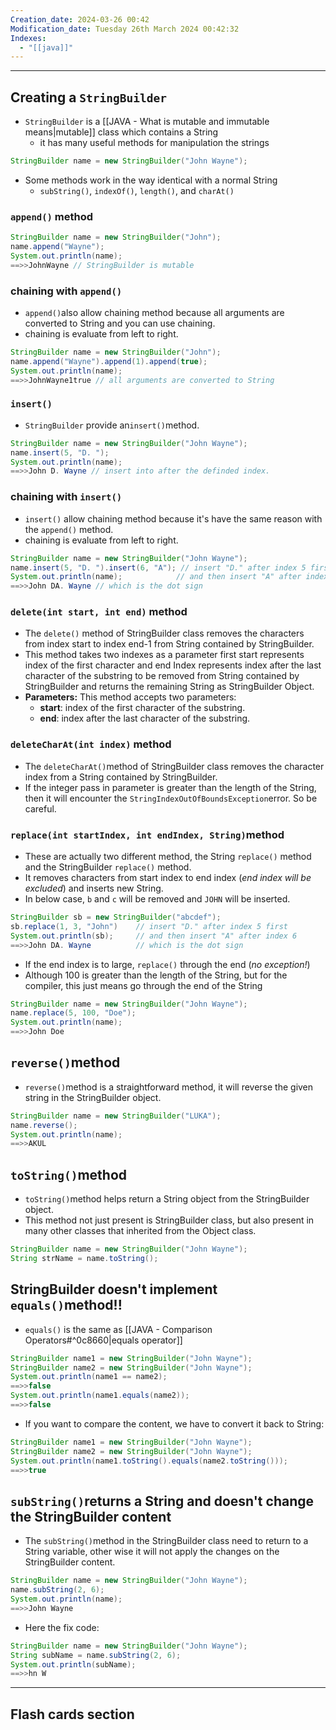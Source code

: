 ```yaml
---
Creation_date: 2024-03-26 00:42
Modification_date: Tuesday 26th March 2024 00:42:32
Indexes:
  - "[[java]]"
---
```


----

## Creating a `StringBuilder`
- `StringBuilder` is a [[JAVA - What is mutable and immutable means|mutable]] class which contains a String
	- it has many useful methods for manipulation the strings
```java
StringBuilder name = new StringBuilder("John Wayne");
```
- Some methods work in the way identical with a normal String
	- `subString()`, `indexOf()`, `length()`,  and `charAt()`

### `append()` method
```java
StringBuilder name = new StringBuilder("John");
name.append("Wayne");
System.out.println(name);
==>>JohnWayne // StringBuilder is mutable
```

### chaining with `append()`
- `append()`also allow chaining method because all arguments are converted to String and you can use chaining.
- chaining is evaluate from left to right.
```java
StringBuilder name = new StringBuilder("John");
name.append("Wayne").append(1).append(true);
System.out.println(name);
==>>JohnWayne1true // all arguments are converted to String
```

### `insert()`
- `StringBuilder` provide an`insert()`method.
```java
StringBuilder name = new StringBuilder("John Wayne");
name.insert(5, "D. ");
System.out.println(name);
==>>John D. Wayne // insert into after the definded index. 
```

### chaining with `insert()`
- `insert()` allow chaining method because it's have the same reason with the `append()` method.
- chaining is evaluate from left to right.
```java
StringBuilder name = new StringBuilder("John Wayne");
name.insert(5, "D. ").insert(6, "A"); // insert "D." after index 5 first
System.out.println(name);            // and then insert "A" after index 6
==>>John DA. Wayne // which is the dot sign
```

### `delete(int start, int end)` method
- The `delete()` method of StringBuilder class removes the characters from index start to index end-1 from String contained by StringBuilder.
- This method takes two indexes as a parameter first start represents index of the first character and end Index represents index after the last character of the substring to be removed from String contained by StringBuilder and returns the remaining String as StringBuilder Object.
- **Parameters:** This method accepts two parameters: 
	- **start**: index of the first character of the substring.
	- **end**: index after the last character of the substring.

### `deleteCharAt(int index)` method
- The `deleteCharAt()`method of StringBuilder class removes the character index from a String contained by StringBuilder.
- If the integer pass in parameter is greater than the length of the String, then it will encounter the `StringIndexOutOfBoundsException`error. So be careful.

### `replace(int startIndex, int endIndex, String)`method
- These are actually two different method, the String `replace()` method and the StringBuilder `replace()` method. 
- It removes characters from start index to end index (*end index will be excluded*) and inserts new String.
- In below case, `b` and `c` will be removed and `JOHN` will be inserted.
```java
StringBuilder sb = new StringBuilder("abcdef");
sb.replace(1, 3, "John")    // insert "D." after index 5 first
System.out.println(sb);     // and then insert "A" after index 6
==>>John DA. Wayne          // which is the dot sign
```
- If the end index is to large, `replace()` through the end (*no exception!*)
- Although 100 is greater than the length of the String, but for the compiler, this just means go through the end of the String
```java
StringBuilder name = new StringBuilder("John Wayne");
name.replace(5, 100, "Doe"); 
System.out.println(name);   
==>>John Doe
```

## `reverse()`method
- `reverse()`method is a straightforward method, it will reverse the given string in the StringBuilder object. 
```java
StringBuilder name = new StringBuilder("LUKA");
name.reverse(); 
System.out.println(name);   
==>>AKUL
```

## `toString()`method
- `toString()`method helps return a String object from the StringBuilder object.
- This method not just present is StringBuilder class, but also present in many other classes that inherited from the Object class.
```java
StringBuilder name = new StringBuilder("John Wayne");
String strName = name.toString();
```


## StringBuilder doesn't implement `equals()`method!!
- `equals()` is the same as [[JAVA - Comparison Operators#^0c8660|equals operator]]
```java
StringBuilder name1 = new StringBuilder("John Wayne");
StringBuilder name2 = new StringBuilder("John Wayne");
System.out.println(name1 == name2);   
==>>false
System.out.println(name1.equals(name2));   
==>>false
```
- If you want to compare the content, we have to convert it back to String:
```java
StringBuilder name1 = new StringBuilder("John Wayne");
StringBuilder name2 = new StringBuilder("John Wayne");
System.out.println(name1.toString().equals(name2.toString()));   
==>>true
```

## `subString()`returns a String and doesn't change the StringBuilder content
- The `subString()`method in the StringBuilder class need to return to a String variable, other wise it will not apply the changes on the StringBuilder content.
```java
StringBuilder name = new StringBuilder("John Wayne");
name.subString(2, 6);
System.out.println(name);   
==>>John Wayne
```

- Here the fix code:
```java
StringBuilder name = new StringBuilder("John Wayne");
String subName = name.subString(2, 6);
System.out.println(subName);   
==>>hn W
```








---
## Flash cards section



